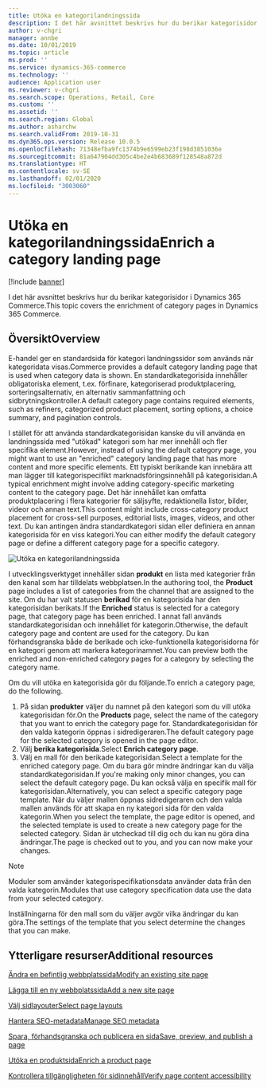 ```yaml
---
title: Utöka en kategorilandningssida
description: I det här avsnittet beskrivs hur du berikar kategorisidor i Dynamics 365 Commerce.
author: v-chgri
manager: annbe
ms.date: 10/01/2019
ms.topic: article
ms.prod: ''
ms.service: dynamics-365-commerce
ms.technology: ''
audience: Application user
ms.reviewer: v-chgri
ms.search.scope: Operations, Retail, Core
ms.custom: ''
ms.assetid: ''
ms.search.region: Global
ms.author: asharchw
ms.search.validFrom: 2019-10-31
ms.dyn365.ops.version: Release 10.0.5
ms.openlocfilehash: 71348efba9fc1374b9e6599eb23f198d3851036e
ms.sourcegitcommit: 81a647904dd305c4be2e4b683689f128548a872d
ms.translationtype: HT
ms.contentlocale: sv-SE
ms.lasthandoff: 02/01/2020
ms.locfileid: "3003060"
---
```

# <a name="enrich-a-category-landing-page"></a><span data-ttu-id="f8d51-103">Utöka en kategorilandningssida</span><span class="sxs-lookup"><span data-stu-id="f8d51-103">Enrich a category landing page</span></span>


[!include [banner](includes/banner.md)]

<span data-ttu-id="f8d51-104">I det här avsnittet beskrivs hur du berikar kategorisidor i Dynamics 365 Commerce.</span><span class="sxs-lookup"><span data-stu-id="f8d51-104">This topic covers the enrichment of category pages in Dynamics 365 Commerce.</span></span>

## <a name="overview"></a><span data-ttu-id="f8d51-105">Översikt</span><span class="sxs-lookup"><span data-stu-id="f8d51-105">Overview</span></span>

<span data-ttu-id="f8d51-106">E-handel ger en standardsida för kategori landningssidor som används när kategoridata visas.</span><span class="sxs-lookup"><span data-stu-id="f8d51-106">Commerce provides a default category landing page that is used when category data is shown.</span></span> <span data-ttu-id="f8d51-107">En standardkategorisida innehåller obligatoriska element, t.ex. förfinare, kategoriserad produktplacering, sorteringsalternativ, en alternativ sammanfattning och sidbrytningskontroller.</span><span class="sxs-lookup"><span data-stu-id="f8d51-107">A default category page contains required elements, such as refiners, categorized product placement, sorting options, a choice summary, and pagination controls.</span></span> 

<span data-ttu-id="f8d51-108">I stället för att använda standardkategorisidan kanske du vill använda en landningssida med "utökad" kategori som har mer innehåll och fler specifika element.</span><span class="sxs-lookup"><span data-stu-id="f8d51-108">However, instead of using the default category page, you might want to use an "enriched" category landing page that has more content and more specific elements.</span></span> <span data-ttu-id="f8d51-109">Ett typiskt berikande kan innebära att man lägger till kategorispecifikt marknadsföringsinnehåll på kategorisidan.</span><span class="sxs-lookup"><span data-stu-id="f8d51-109">A typical enrichment might involve adding category-specific marketing content to the category page.</span></span> <span data-ttu-id="f8d51-110">Det här innehållet kan omfatta produktplacering i flera kategorier för säljsyfte, redaktionella listor, bilder, videor och annan text.</span><span class="sxs-lookup"><span data-stu-id="f8d51-110">This content might include cross-category product placement for cross-sell purposes, editorial lists, images, videos, and other text.</span></span> <span data-ttu-id="f8d51-111">Du kan antingen ändra standardkategori sidan eller definiera en annan kategorisida för en viss kategori.</span><span class="sxs-lookup"><span data-stu-id="f8d51-111">You can either modify the default category page or define a different category page for a specific category.</span></span>

![Utöka en kategorilandningssida](./media/CategoryLandingPages.png)

<span data-ttu-id="f8d51-113">I utvecklingsverktyget innehåller sidan **produkt** en lista med kategorier från den kanal som har tilldelats webbplatsen.</span><span class="sxs-lookup"><span data-stu-id="f8d51-113">In the authoring tool, the **Product** page includes a list of categories from the channel that are assigned to the site.</span></span> <span data-ttu-id="f8d51-114">Om du har valt statusen **berikad** för en kategorisida har den kategorisidan berikats.</span><span class="sxs-lookup"><span data-stu-id="f8d51-114">If the **Enriched** status is selected for a category page, that category page has been enriched.</span></span> <span data-ttu-id="f8d51-115">I annat fall används standardkategorisidan och innehållet för kategorin.</span><span class="sxs-lookup"><span data-stu-id="f8d51-115">Otherwise, the default category page and content are used for the category.</span></span> <span data-ttu-id="f8d51-116">Du kan förhandsgranska både de berikade och icke-funktionella kategorisidorna för en kategori genom att markera kategorinamnet.</span><span class="sxs-lookup"><span data-stu-id="f8d51-116">You can preview both the enriched and non-enriched category pages for a category by selecting the category name.</span></span>

<span data-ttu-id="f8d51-117">Om du vill utöka en kategorisida gör du följande.</span><span class="sxs-lookup"><span data-stu-id="f8d51-117">To enrich a category page, do the following.</span></span>

1. <span data-ttu-id="f8d51-118">På sidan **produkter** väljer du namnet på den kategori som du vill utöka kategorisidan för.</span><span class="sxs-lookup"><span data-stu-id="f8d51-118">On the **Products** page, select the name of the category that you want to enrich the category page for.</span></span> <span data-ttu-id="f8d51-119">Standardkategorisidan för den valda kategorin öppnas i sidredigeraren.</span><span class="sxs-lookup"><span data-stu-id="f8d51-119">The default category page for the selected category is opened in the page editor.</span></span>
2. <span data-ttu-id="f8d51-120">Välj **berika kategorisida**.</span><span class="sxs-lookup"><span data-stu-id="f8d51-120">Select **Enrich category page**.</span></span>
3. <span data-ttu-id="f8d51-121">Välj en mall för den berikade kategorisidan.</span><span class="sxs-lookup"><span data-stu-id="f8d51-121">Select a template for the enriched category page.</span></span> <span data-ttu-id="f8d51-122">Om du bara gör mindre ändringar kan du välja standardkategorisidan.</span><span class="sxs-lookup"><span data-stu-id="f8d51-122">If you're making only minor changes, you can select the default category page.</span></span> <span data-ttu-id="f8d51-123">Du kan också välja en specifik mall för kategorisidan.</span><span class="sxs-lookup"><span data-stu-id="f8d51-123">Alternatively, you can select a specific category page template.</span></span> <span data-ttu-id="f8d51-124">När du väljer mallen öppnas sidredigeraren och den valda mallen används för att skapa en ny kategori sida för den valda kategorin.</span><span class="sxs-lookup"><span data-stu-id="f8d51-124">When you select the template, the page editor is opened, and the selected template is used to create a new category page for the selected category.</span></span> <span data-ttu-id="f8d51-125">Sidan är utcheckad till dig och du kan nu göra dina ändringar.</span><span class="sxs-lookup"><span data-stu-id="f8d51-125">The page is checked out to you, and you can now make your changes.</span></span>

> [!NOTE]
> <span data-ttu-id="f8d51-126">Moduler som använder kategorispecifikationsdata använder data från den valda kategorin.</span><span class="sxs-lookup"><span data-stu-id="f8d51-126">Modules that use category specification data use the data from your selected category.</span></span>
>
> <span data-ttu-id="f8d51-127">Inställningarna för den mall som du väljer avgör vilka ändringar du kan göra.</span><span class="sxs-lookup"><span data-stu-id="f8d51-127">The settings of the template that you select determine the changes that you can make.</span></span>

## <a name="additional-resources"></a><span data-ttu-id="f8d51-128">Ytterligare resurser</span><span class="sxs-lookup"><span data-stu-id="f8d51-128">Additional resources</span></span>

[<span data-ttu-id="f8d51-129">Ändra en befintlig webbplatssida</span><span class="sxs-lookup"><span data-stu-id="f8d51-129">Modify an existing site page</span></span>](modify-existing-page.md)

[<span data-ttu-id="f8d51-130">Lägga till en ny webbplatssida</span><span class="sxs-lookup"><span data-stu-id="f8d51-130">Add a new site page</span></span>](add-new-page.md)

[<span data-ttu-id="f8d51-131">Välj sidlayouter</span><span class="sxs-lookup"><span data-stu-id="f8d51-131">Select page layouts</span></span>](select-page-layouts.md)

[<span data-ttu-id="f8d51-132">Hantera SEO-metadata</span><span class="sxs-lookup"><span data-stu-id="f8d51-132">Manage SEO metadata</span></span>](manage-seo-metadata.md)

[<span data-ttu-id="f8d51-133">Spara, förhandsgranska och publicera en sida</span><span class="sxs-lookup"><span data-stu-id="f8d51-133">Save, preview, and publish a page</span></span>](save-preview-publish-page.md)

[<span data-ttu-id="f8d51-134">Utöka en produktsida</span><span class="sxs-lookup"><span data-stu-id="f8d51-134">Enrich a product page</span></span>](enrich-product-page.md)

[<span data-ttu-id="f8d51-135">Kontrollera tillgängligheten för sidinnehåll</span><span class="sxs-lookup"><span data-stu-id="f8d51-135">Verify page content accessibility</span></span>](verify-accessibility.md)

